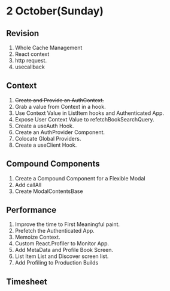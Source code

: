 # 2 October(Sunday)

## Revision

1. Whole Cache Management
2. React context
3. http request.
4. usecallback

## Context

1. ~~Create and Provide an AuthContext.~~
2. Grab a value from Context in a hook.
3. Use Context Value in ListItem hooks and Authenticated App.
4. Expose User Context Value to refetchBookSearchQuery.
5. Create a useAuth Hook.
6. Create an AuthProvider Component.
7. Colocate Global Providers.
8. Create a useClient Hook.

## Compound Components

1. Create a Compound Component for a Flexible Modal
2. Add callAll
3. Create ModalContentsBase

## Performance

1. Improve the time to First Meaningful paint.
2. Prefetch the Authenticated App.
3. Memoize Context.
4. Custom React.Profiler to Monitor App.
5. Add MetaData and Profile Book Screen.
6. List Item List and Discover screen list.
7. Add Profiling to Production Builds

## Timesheet
